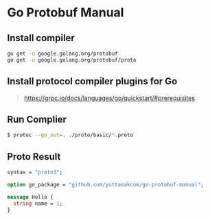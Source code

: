 # Go Protobuf Manual

## Install compiler

```bash
go get -u google.golang.org/protobuf
go get -u google.golang.org/protobuf/proto
```

## Install protocol compiler plugins for Go

> https://grpc.io/docs/languages/go/quickstart/#prerequisites

## Run Complier

```bash
$ protoc --go_out=. ./proto/basic/*.proto
```

## Proto Result

```proto
syntax = "proto3";

option go_package = "github.com/yuttasakcom/go-protobuf-manual";

message Hello {
  string name = 1;
}
```
